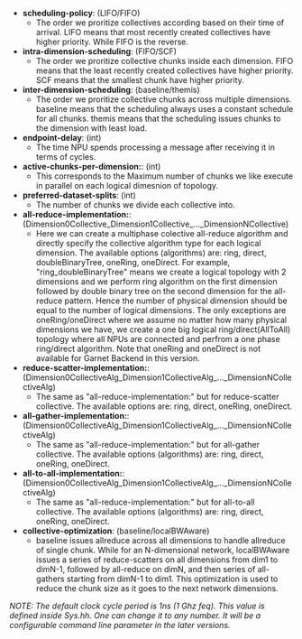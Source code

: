 *  **scheduling-policy**: (LIFO/FIFO) 
	* The order we proritize collectives according based on their time of arrival.
        LIFO means that most recently created collectives have higher priority. While
	FIFO is the reverse.
*  **intra-dimension-scheduling**: (FIFO/SCF)
	* The order we proritize collective chunks inside each dimension. 
	FIFO means that the least recently created collectives have higher priority.
	SCF means that the smallest chunk have higher priority.
*  **inter-dimension-scheduling**: (baseline/themis)
	* The order we proritize collective chunks across multiple dimensions.
	baseline means that the scheduling always uses a constant schedule for all chunks.
	themis means that the scheduling issues chunks to the dimension with least load.
*   **endpoint-delay**: (int)
	* The time NPU spends processing a message after receiving it in terms of cycles.
*  **active-chunks-per-dimension:**: (int)
	* This corresponds to the Maximum number of chunks we like execute in parallel on
	each logical dimesnion of topology.
*  **preferred-dataset-splits**: (int)
	* The number of chunks we divide each collective into.
* **all-reduce-implementation:**: (Dimension0Collective_Dimension1Collective_...\_DimensionNCollective)
	* Here we can create a multiphase colective all-reduce algorithm and directly specify
	the collective algorithm type for each logical dimension. The available options (algorithms) are:
	ring, direct, doubleBinaryTree, oneRing, oneDirect.
	For example, "ring_doubleBinaryTree" means we create a 
	logical topology with 2 dimensions and we perform ring algorithm
	on the first dimension followed by double binary tree on the second
	dimension for the all-reduce pattern. Hence the number of physical dimension should be
	equal to the number of logical dimensions. The only exceptions are oneRing/oneDirect
	where we assume no matter how many physical dimensions we have, we create a one big logical
	ring/direct(AllToAll) topology where all NPUs are connected and perfrom a one phase ring/direct algorithm.
	Note that oneRing and oneDirect is not available for Garnet Backend in this version. 
* **reduce-scatter-implementation:**: (Dimension0CollectiveAlg_Dimension1CollectiveAlg_...\_DimensionNCollectiveAlg)
	* The same as "all-reduce-implementation:" but for reduce-scatter collective. 
	The available options are: ring, direct, oneRing, oneDirect.
* **all-gather-implementation:**: (Dimension0CollectiveAlg_Dimension1CollectiveAlg_...\_DimensionNCollectiveAlg)
	* The same as "all-reduce-implementation:" but for all-gather collective. 
	The available options (algorithms) are: ring, direct, oneRing, oneDirect.
* **all-to-all-implementation:**: (Dimension0CollectiveAlg_Dimension1CollectiveAlg_...\_DimensionNCollectiveAlg)
	* The same as "all-reduce-implementation:" but for all-to-all collective. 
	The available options (algorithms) are: ring, direct, oneRing, oneDirect.  
* **collective-optimization**: (baseline/localBWAware)
	* baseline issues allreduce across all dimensions to handle
	allreduce of single chunk. While for an N-dimensional network, localBWAware issues a series of
	reduce-scatters on all dimensions from dim1 to dimN-1, followed by all-reduce on dimN, and then
	series of all-gathers starting from dimN-1 to dim1. This optimization is used to reduce the
	chunk size as it goes to the next network dimensions.
	
*NOTE: The default clock cycle period is 1ns (1 Ghz feq). This value is defined inside Sys.hh.
One can change it to any number. It will be a configurable command line parameter in the later
versions.*
